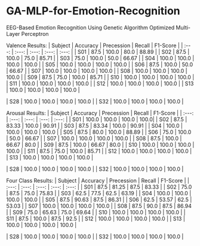 # GA-MLP-for-Emotion-Recognition
EEG-Based Emotion Recognition Using Genetic Algorithm Optimized Multi-Layer Perceptron


Valence Results:
| Subject | Accuracy | Precession | Recall | F1-Score |
| :---: | :---: | :---: | :---: | :---: |
| S01 | 87.5 | 100.0 | 80.0 | 88.89 |
| S02 | 87.5 | 100.0 | 75.0 | 85.71 |
| S03 | 75.0 | 100.0 | 50.0 | 66.67 |
| S04 | 100.0 | 100.0 | 100.0 | 100.0 |
| S05 | 100.0 | 100.0 | 100.0 | 100.0 |
| S06 | 87.5 | 100.0 | 50.0 | 66.67 |
| S07 | 100.0 | 100.0 | 100.0 | 100.0 |
| S08 | 100.0 | 100.0 | 100.0 | 100.0 |
| S09 | 87.5 | 75.0 | 100.0 | 85.71 |
| S10 | 100.0 | 100.0 | 100.0 | 100.0 |
| S11 | 100.0 | 100.0 | 100.0 | 100.0 |
| S12 | 100.0 | 100.0 | 100.0 | 100.0 |
| S13 | 100.0 | 100.0 | 100.0 | 100.0 |

| S28 | 100.0 | 100.0 | 100.0 | 100.0 |
| S32 | 100.0 | 100.0 | 100.0 | 100.0 |

Arousal Results:
| Subject | Accuracy | Precession | Recall | F1-Score |
| :---: | :---: | :---: | :---: | :---: |
| S01 | 100.0 | 100.0 | 100.0 | 100.0|
| S02 | 87.5 | 83.33 | 100.0 | 90.91 |
| S03 | 87.5 | 83.34 | 100.0 | 90.91 |
| S04 | 100.0 | 100.0 | 100.0 | 100.0 |
| S05 | 87.5 | 80.0 | 100.0 | 88.89 |
| S06 | 75.0 | 100.0 | 50.0 | 66.67 |
| S07 | 100.0 | 100.0 | 100.0 | 100.0 |
| S08 | 87.5 | 100.0 | 66.67 | 80.0 |
| S09 | 87.5 | 100.0 | 66.67 | 80.0 |
| S10 | 100.0 | 100.0 | 100.0 | 100.0 |
| S11 | 87.5 | 75.0 | 100.0 | 85.71 |
| S12 | 100.0 | 100.0 | 100.0 | 100.0 |
| S13 | 100.0 | 100.0 | 100.0 | 100.0 |

| S28 | 100.0 | 100.0 | 100.0 | 100.0 |
| S32 | 100.0 | 100.0 | 100.0 | 100.0 |

Four Class Results:
| Subject | Accuracy | Precession | Recall | F1-Score |
| :---: | :---: | :---: | :---: | :---: |
| S01 | 87.5 | 81.25 | 87.5 | 83.33 |
| S02 | 75.0 | 87.5 | 75.0 | 75.83 |
| S03 | 62.5 | 77.5 | 62.5 | 63.19 |
| S04 | 100.0 | 100.0 | 100.0 | 100.0 |
| S05 | 87.5 | 90.63 | 87.5 | 86.31 |
| S06 | 62.5 | 53.57 | 62.5 | 53.03 |
| S07 | 100.0 | 100.0 | 100.0 | 100.0 |
| S08 | 87.5 | 90.0 | 87.5 | 86.94 |
| S09 | 75.0 | 65.63 | 75.0 | 69.64 |
| S10 | 100.0 | 100.0 | 100.0 | 100.0 |
| S11 | 87.5 | 100.0 | 87.5 | 92.5 |
| S12 | 100.0 | 100.0 | 100.0 | 100.0 |
| S13 | 100.0 | 100.0 | 100.0 | 100.0 |

| S28 | 100.0 | 100.0 | 100.0 | 100.0 |
| S32 | 100.0 | 100.0 | 100.0 | 100.0 |
